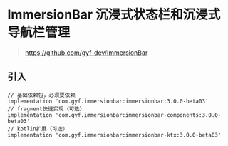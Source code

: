 # ImmersionBar 沉浸式状态栏和沉浸式导航栏管理
> https://github.com/gyf-dev/ImmersionBar

## 引入

```
// 基础依赖包，必须要依赖
implementation 'com.gyf.immersionbar:immersionbar:3.0.0-beta03'
// fragment快速实现（可选）
implementation 'com.gyf.immersionbar:immersionbar-components:3.0.0-beta03'
// kotlin扩展（可选）
implementation 'com.gyf.immersionbar:immersionbar-ktx:3.0.0-beta03'

```

